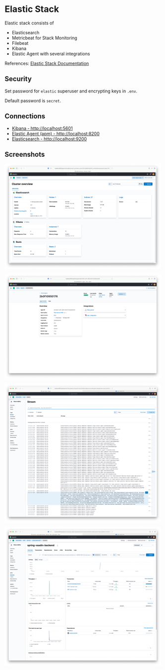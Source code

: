 # Elastic Stack

Elastic stack consists of

- Elasticsearch
- Metricbeat for Stack Monitoring
- Filebeat
- Kibana
- Elastic Agent with several integrations

References: [Elastic Stack Documentation](https://www.elastic.co/guide/index.html)

## Security

Set password for `elastic` superuser and encrypting keys in `.env`.

Default password is `secret`.

## Connections

- [Kibana - http://localhost:5601](http://localhost:5601)
- [Elastic Agent (apm) - http://localhost:8200](http://localhost:8200)
- [Elasticsearch - http://localhost:9200](http://localhost:9200)

## Screenshots

![Elastic Stack Monitoring](images/elastic_stack_monitoring.png)

![Elastic Stack Monitoring](images/elastic_stack_fleet_apm.png)

![Elastic Stack Logs](images/elastic_stack_logs.png)

![Elastic Stack APM](images/elastic_stack_apm.png)
